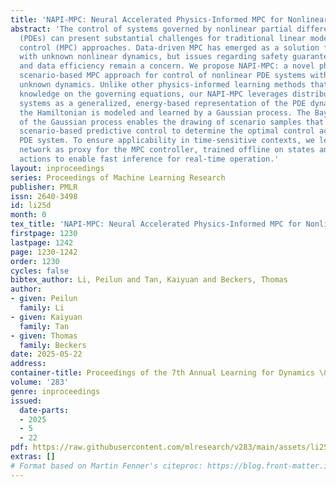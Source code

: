 ```yaml
---
title: 'NAPI-MPC: Neural Accelerated Physics-Informed MPC for Nonlinear PDE Systems'
abstract: 'The control of systems governed by nonlinear partial differential equations
  (PDEs) can present substantial challenges for traditional linear model predictive
  control (MPC) approaches. Data-driven MPC has emerged as a solution for dealing
  with unknown nonlinear dynamics, but issues regarding safety guarantees, accuracy,
  and data efficiency remain a concern. We propose NAPI-MPC: a novel physics-informed
  scenario-based MPC approach for control of nonlinear PDE systems with partially
  unknown dynamics. Unlike other physics-informed learning methods that require extensive
  knowledge on the governing equations, our NAPI-MPC leverages distributed Port-Hamiltonian
  systems as a generalized, energy-based representation of the PDE dynamics, in which
  the Hamiltonian is modeled and learned by a Gaussian process. The Bayesian nature
  of the Gaussian process enables the drawing of scenario samples that are used in
  scenario-based predictive control to determine the optimal control action for the
  PDE system. To ensure applicability in time-sensitive contexts, we leverage a neural
  network as proxy for the MPC controller, trained offline on states and optimal control
  actions to enable fast inference for real-time operation.'
layout: inproceedings
series: Proceedings of Machine Learning Research
publisher: PMLR
issn: 2640-3498
id: li25d
month: 0
tex_title: 'NAPI-MPC: Neural Accelerated Physics-Informed MPC for Nonlinear PDE Systems'
firstpage: 1230
lastpage: 1242
page: 1230-1242
order: 1230
cycles: false
bibtex_author: Li, Peilun and Tan, Kaiyuan and Beckers, Thomas
author:
- given: Peilun
  family: Li
- given: Kaiyuan
  family: Tan
- given: Thomas
  family: Beckers
date: 2025-05-22
address:
container-title: Proceedings of the 7th Annual Learning for Dynamics \& Control Conference
volume: '283'
genre: inproceedings
issued:
  date-parts:
  - 2025
  - 5
  - 22
pdf: https://raw.githubusercontent.com/mlresearch/v283/main/assets/li25d/li25d.pdf
extras: []
# Format based on Martin Fenner's citeproc: https://blog.front-matter.io/posts/citeproc-yaml-for-bibliographies/
---
```

